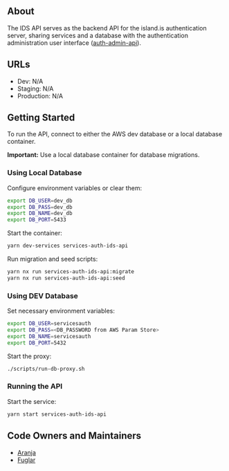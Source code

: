 ## About

The IDS API serves as the backend API for the island.is authentication server, sharing services and a database with the authentication administration user interface ([auth-admin-api](https://docs.devland.is/apps/services/auth/admin-api)).

## URLs

- Dev: N/A
- Staging: N/A
- Production: N/A

## Getting Started

To run the API, connect to either the AWS dev database or a local database container.

**Important:** Use a local database container for database migrations.

### Using Local Database

Configure environment variables or clear them:

```bash
export DB_USER=dev_db
export DB_PASS=dev_db
export DB_NAME=dev_db
export DB_PORT=5433
```

Start the container:

```bash
yarn dev-services services-auth-ids-api
```

Run migration and seed scripts:

```bash
yarn nx run services-auth-ids-api:migrate
yarn nx run services-auth-ids-api:seed
```

### Using DEV Database

Set necessary environment variables:

```bash
export DB_USER=servicesauth
export DB_PASS=<DB_PASSWORD from AWS Param Store>
export DB_NAME=servicesauth
export DB_PORT=5432
```

Start the proxy:

```bash
./scripts/run-db-proxy.sh
```

### Running the API

Start the service:

```bash
yarn start services-auth-ids-api
```

## Code Owners and Maintainers

- [Aranja](https://github.com/orgs/island-is/teams/aranja/members)
- [Fuglar](https://github.com/orgs/island-is/teams/fuglar/members)